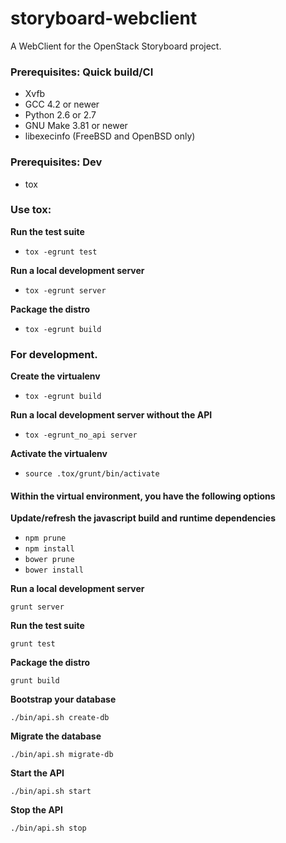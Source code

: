 storyboard-webclient
====================

A WebClient for the OpenStack Storyboard project.

### Prerequisites: Quick build/CI

* Xvfb
* GCC 4.2 or newer
* Python 2.6 or 2.7
* GNU Make 3.81 or newer
* libexecinfo (FreeBSD and OpenBSD only)

### Prerequisites: Dev

* tox

### Use tox:

**Run the test suite**

* `tox -egrunt test`

**Run a local development server**

* `tox -egrunt server`

**Package the distro**

* `tox -egrunt build`

### For development.

**Create the virtualenv**

* `tox -egrunt build`

**Run a local development server without the API**

* `tox -egrunt_no_api server`

**Activate the virtualenv**

* `source .tox/grunt/bin/activate`

#### Within the virtual environment, you have the following options

**Update/refresh the javascript build and runtime dependencies**

* `npm prune`
* `npm install`
* `bower prune`
* `bower install`

**Run a local development server**

`grunt server`

**Run the test suite**

`grunt test`

**Package the distro**

`grunt build`

**Bootstrap your database**

`./bin/api.sh create-db`

**Migrate the database**

`./bin/api.sh migrate-db`

**Start the API**

`./bin/api.sh start`

**Stop the API**

`./bin/api.sh stop`